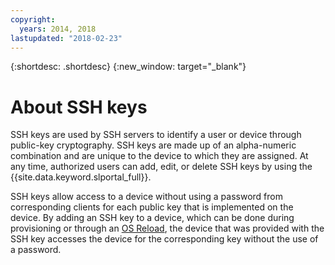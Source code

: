 ```yaml
---
copyright:
  years: 2014, 2018
lastupdated: "2018-02-23"
---
```


{:shortdesc: .shortdesc}
{:new_window: target="_blank"}

# About SSH keys 

SSH keys are used by SSH servers to identify a user or device through public-key cryptography. SSH keys are made up of an alpha-numeric combination and are unique to the device to which they are assigned. At any time, authorized users can add, edit, or delete SSH keys by using the {{site.data.keyword.slportal_full}}.

SSH keys allow access to a device without using a password from corresponding clients for each public key that is implemented on the device. By adding an SSH key to a device, which can be done during provisioning or through an [OS Reload](../software/vsi_reload_os.html), the device that was provided with the SSH key accesses the device for the corresponding key without the use of a password.
